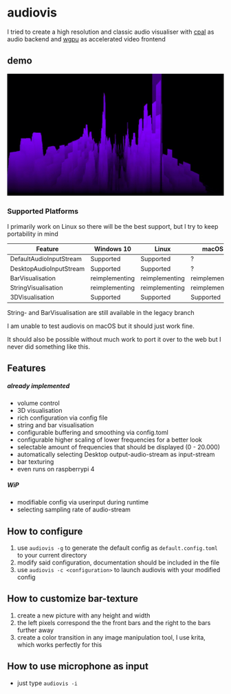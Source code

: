 # audiovis
I tried to create a high resolution and classic audio visualiser with [cpal](https://github.com/RustAudio/cpal) as audio backend and [wgpu](https://github.com/gfx-rs/wgpu) as accelerated video frontend

## demo
![](/media/demo.gif)

### Supported Platforms
I primarily work on Linux so there will be the best support, but I try to keep portability in mind

Feature                 |   Windows 10  |   Linux       |   macOS       |
----------------------- | ------------- | ------------- | ------------- |
DefaultAudioInputStream | Supported     | Supported     | ?             |
DesktopAudioInputStream | Supported     | Supported     | ?             |
BarVisualisation        |reimplementing |reimplementing |reimplementing |
StringVisualisation     |reimplementing |reimplementing |reimplementing |
3DVisualisation         | Supported     | Supported     | Supported     |

String- and BarVisualisation are still available in the legacy branch

I am unable to test audiovis on macOS but it should just work fine.

It should also be possible without much work to port it over to the web but I never did something like this.

## Features
##### already implemented
* volume control
* 3D visualisation
* rich configuration via config file
* string and bar visualisation
* configurable buffering and smoothing via config.toml
* configurable higher scaling of lower frequencies for a better look
* selectable amount of frequencies that should be displayed (0 - 20.000)
* automatically selecting Desktop output-audio-stream as input-stream
* bar texturing
* even runs on raspberrypi 4

##### WiP
* modifiable config via userinput during runtime
* selecting sampling rate of audio-stream

## How to configure
1. use `audiovis -g` to generate the default config as `default.config.toml` to your current directory
2. modify said configuration, documentation should be included in the file
3. use `audiovis -c <configuration>` to launch audiovis with your modified config

## How to customize bar-texture
1. create a new picture with any height and width
2. the left pixels correspond the the front bars and the right to the bars further away
3. create a color transition in any image manipulation tool, I use krita, which works perfectly for this

## How to use microphone as input
* just type `audiovis -i`
